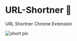 # URL-Shortner 🔗

URL Shortner Chrome Extension

![short pic](https://user-images.githubusercontent.com/72495360/129477993-6172eb4d-ed00-4150-b3ef-4aa4a39a40e7.png)

